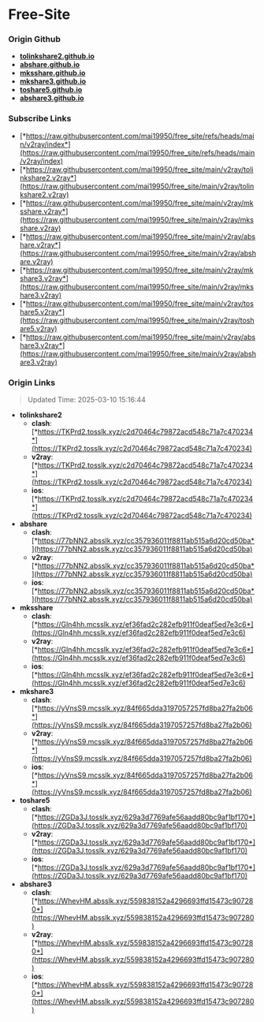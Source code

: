 # Free-Site

### Origin Github

- [**tolinkshare2.github.io**](https://github.com/tolinkshare2/tolinkshare2.github.io)
- [**abshare.github.io**](https://github.com/abshare/abshare.github.io)
- [**mksshare.github.io**](https://github.com/mksshare/mksshare.github.io)
- [**mkshare3.github.io**](https://github.com/mkshare3/mkshare3.github.io)
- [**toshare5.github.io**](https://github.com/toshare5/toshare5.github.io)
- [**abshare3.github.io**](https://github.com/abshare3/abshare3.github.io)

### Subscribe Links

- [*https://raw.githubusercontent.com/mai19950/free_site/refs/heads/main/v2ray/index*](https://raw.githubusercontent.com/mai19950/free_site/refs/heads/main/v2ray/index)
- [*https://raw.githubusercontent.com/mai19950/free_site/main/v2ray/tolinkshare2.v2ray*](https://raw.githubusercontent.com/mai19950/free_site/main/v2ray/tolinkshare2.v2ray)
- [*https://raw.githubusercontent.com/mai19950/free_site/main/v2ray/mksshare.v2ray*](https://raw.githubusercontent.com/mai19950/free_site/main/v2ray/mksshare.v2ray)
- [*https://raw.githubusercontent.com/mai19950/free_site/main/v2ray/abshare.v2ray*](https://raw.githubusercontent.com/mai19950/free_site/main/v2ray/abshare.v2ray)
- [*https://raw.githubusercontent.com/mai19950/free_site/main/v2ray/mkshare3.v2ray*](https://raw.githubusercontent.com/mai19950/free_site/main/v2ray/mkshare3.v2ray)
- [*https://raw.githubusercontent.com/mai19950/free_site/main/v2ray/toshare5.v2ray*](https://raw.githubusercontent.com/mai19950/free_site/main/v2ray/toshare5.v2ray)
- [*https://raw.githubusercontent.com/mai19950/free_site/main/v2ray/abshare3.v2ray*](https://raw.githubusercontent.com/mai19950/free_site/main/v2ray/abshare3.v2ray)

### Origin Links

> Updated Time: 2025-03-10 15:16:44

- **tolinkshare2**
  - **clash**: [*https://TKPrd2.tosslk.xyz/c2d70464c79872acd548c71a7c470234*](https://TKPrd2.tosslk.xyz/c2d70464c79872acd548c71a7c470234)
  - **v2ray**: [*https://TKPrd2.tosslk.xyz/c2d70464c79872acd548c71a7c470234*](https://TKPrd2.tosslk.xyz/c2d70464c79872acd548c71a7c470234)
  - **ios**: [*https://TKPrd2.tosslk.xyz/c2d70464c79872acd548c71a7c470234*](https://TKPrd2.tosslk.xyz/c2d70464c79872acd548c71a7c470234)
- **abshare**
  - **clash**: [*https://77bNN2.absslk.xyz/cc357936011f8811ab515a6d20cd50ba*](https://77bNN2.absslk.xyz/cc357936011f8811ab515a6d20cd50ba)
  - **v2ray**: [*https://77bNN2.absslk.xyz/cc357936011f8811ab515a6d20cd50ba*](https://77bNN2.absslk.xyz/cc357936011f8811ab515a6d20cd50ba)
  - **ios**: [*https://77bNN2.absslk.xyz/cc357936011f8811ab515a6d20cd50ba*](https://77bNN2.absslk.xyz/cc357936011f8811ab515a6d20cd50ba)
- **mksshare**
  - **clash**: [*https://Gln4hh.mcsslk.xyz/ef36fad2c282efb911f0deaf5ed7e3c6*](https://Gln4hh.mcsslk.xyz/ef36fad2c282efb911f0deaf5ed7e3c6)
  - **v2ray**: [*https://Gln4hh.mcsslk.xyz/ef36fad2c282efb911f0deaf5ed7e3c6*](https://Gln4hh.mcsslk.xyz/ef36fad2c282efb911f0deaf5ed7e3c6)
  - **ios**: [*https://Gln4hh.mcsslk.xyz/ef36fad2c282efb911f0deaf5ed7e3c6*](https://Gln4hh.mcsslk.xyz/ef36fad2c282efb911f0deaf5ed7e3c6)
- **mkshare3**
  - **clash**: [*https://yVnsS9.mcsslk.xyz/84f665dda3197057257fd8ba27fa2b06*](https://yVnsS9.mcsslk.xyz/84f665dda3197057257fd8ba27fa2b06)
  - **v2ray**: [*https://yVnsS9.mcsslk.xyz/84f665dda3197057257fd8ba27fa2b06*](https://yVnsS9.mcsslk.xyz/84f665dda3197057257fd8ba27fa2b06)
  - **ios**: [*https://yVnsS9.mcsslk.xyz/84f665dda3197057257fd8ba27fa2b06*](https://yVnsS9.mcsslk.xyz/84f665dda3197057257fd8ba27fa2b06)
- **toshare5**
  - **clash**: [*https://ZGDa3J.tosslk.xyz/629a3d7769afe56aadd80bc9af1bf170*](https://ZGDa3J.tosslk.xyz/629a3d7769afe56aadd80bc9af1bf170)
  - **v2ray**: [*https://ZGDa3J.tosslk.xyz/629a3d7769afe56aadd80bc9af1bf170*](https://ZGDa3J.tosslk.xyz/629a3d7769afe56aadd80bc9af1bf170)
  - **ios**: [*https://ZGDa3J.tosslk.xyz/629a3d7769afe56aadd80bc9af1bf170*](https://ZGDa3J.tosslk.xyz/629a3d7769afe56aadd80bc9af1bf170)
- **abshare3**
  - **clash**: [*https://WhevHM.absslk.xyz/559838152a4296693ffd15473c907280*](https://WhevHM.absslk.xyz/559838152a4296693ffd15473c907280)
  - **v2ray**: [*https://WhevHM.absslk.xyz/559838152a4296693ffd15473c907280*](https://WhevHM.absslk.xyz/559838152a4296693ffd15473c907280)
  - **ios**: [*https://WhevHM.absslk.xyz/559838152a4296693ffd15473c907280*](https://WhevHM.absslk.xyz/559838152a4296693ffd15473c907280)
